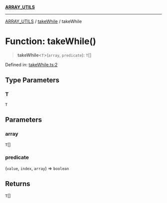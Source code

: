 [**ARRAY_UTILS**](../../README.md)

***

[ARRAY_UTILS](../../README.md) / [takeWhile](../README.md) / takeWhile

# Function: takeWhile()

> **takeWhile**\<`T`\>(`array`, `predicate`): `T`[]

Defined in: [takeWhile.ts:2](https://github.com/dailker/everyutil/blob/41b2b91e0d43fdbbea18f7ea0bcf4029dd413f41/src/array/takeWhile.ts#L2)

## Type Parameters

### T

`T`

## Parameters

### array

`T`[]

### predicate

(`value`, `index`, `array`) => `boolean`

## Returns

`T`[]
